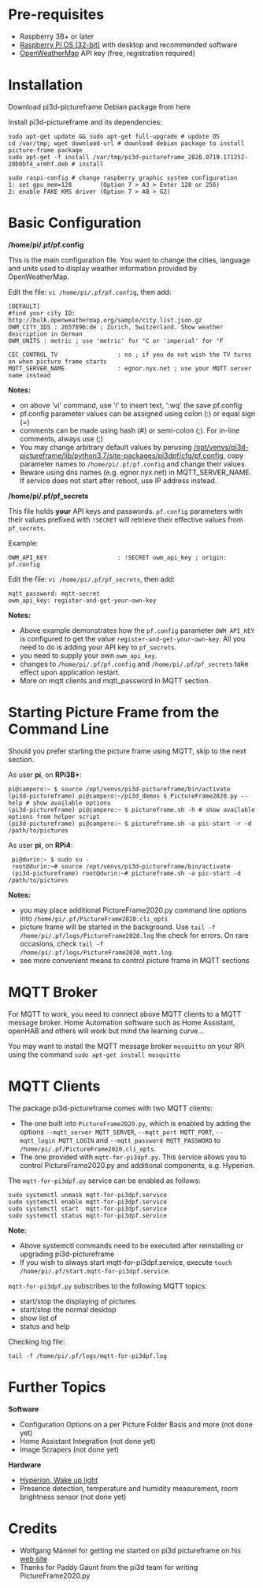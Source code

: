 # Pre-requisites #
- Raspberry 3B+ or later
- [Raspberry Pi OS (32-bit)](https://www.raspberrypi.org/downloads/raspberry-pi-os/) with desktop and recommended software
- [OpenWeatherMap](https://openweathermap.org/) API key (free, registration required)

# Installation #
Download pi3d-pictureframe Debian package from here

Install pi3d-pictureframe and its dependencies:

    sudo apt-get update && sudo apt-get full-upgrade # update OS
    cd /var/tmp; wget download-url # download debian package to install picture-frame package
    sudo apt-get -f install /var/tmp/pi3d-pictureframe_2020.0719.171252-20b0bf4_armhf.deb # install

    sudo raspi-config # change raspberry graphic system configuration
    1: set gpu_mem=128        (Option 7 > A3 > Enter 128 or 256)
    2: enable FAKE KMS driver (Option 7 > A8 > G2)

# Basic Configuration #

**/home/pi/.pf/pf.config**

This is the main configuration file. You want to change the cities, language and units used to display  weather information provided by OpenWeatherMap.

Edit the file: `vi /home/pi/.pf/pf.config`, then add:

    [DEFAULT]
    #find your city ID: http://bulk.openweathermap.org/sample/city.list.json.gz
    OWM_CITY_IDS : 2657896:de ; Zurich, Switzerland. Show weather description in German
	OWM_UNITS : metric ; use 'metric' for °C or 'imperial' for °F
	
	CEC_CONTROL_TV                 : no ; if you do not wish the TV turns on when picture frame starts
	MQTT_SERVER_NAME               : egnor.nyx.net ; use your MQTT server name instead



**Notes:** 

- on above 'vi' command, use 'i' to insert text, ':wq' the save pf.config
- pf.config parameter values can be assigned using colon (:) or equal sign (=)
- comments can be made using hash (#) or semi-colon (;). For in-line comments, always use (;)
- You may change arbitrary default values by perusing [/opt/venvs/pi3d-pictureframe/lib/python3.7/site-packages/pi3dpf/cfg/pf.config](pi3dpf/cfg/pf.config), copy parameter names to `/home/pi/.pf/pf.config` and change their values.
- Beware using dns names (e.g. egnor.nyx.net) in MQTT_SERVER_NAME. If service does not start after reboot, use IP address instead.

**/home/pi/.pf/pf_secrets**

This file holds **your** API keys and passwords. `pf.config` parameters with their values prefixed with `!SECRET` will retrieve their effective values from `pf_secrets`. 

Example:

 `OWM_API_KEY                    : !SECRET owm_api_key ; origin: pf.config`

Edit the file: `vi /home/pi/.pf/pf_secrets`, then add:

    mqtt_password: mqtt-secret
    owm_api_key: register-and-get-your-own-key

**Notes:** 


- Above example demonstrates how the `pf.config` parameter `OWM_API_KEY` is configured to get the value `register-and-get-your-own-key`. All you need to do is adding your API key to `pf_secrets`.
- you need to supply your own `owm_api_key`. 
- changes to `/home/pi/.pf/pf.config` and `/home/pi/.pf/pf_secrets` take effect upon application restart.
- More on mqtt clients and mqtt_password in MQTT section.

# Starting Picture Frame from the Command Line #

Should you prefer starting the picture frame using MQTT, skip to the next section.
 
As user **pi**, on **RPi3B+**:

    pi@campero:~ $ source /opt/venvs/pi3d-pictureframe/bin/activate
    (pi3d-pictureframe) pi@campero:~/pi3d_demos $ PictureFrame2020.py --help # show available options
    (pi3d-pictureframe) pi@campero:~ $ pictureframe.sh -h # show available options from helper script
    (pi3d-pictureframe) pi@campero:~ $ pictureframe.sh -a pic-start -r -d /path/to/pictures

As user **pi**, on **RPi4**:

     pi@durin:~ $ sudo su - 
     root@durin:~# source /opt/venvs/pi3d-pictureframe/bin/activate
     (pi3d-pictureframe) root@durin:~# pictureframe.sh -a pic-start -d /path/to/pictures

**Notes:**

- you may place additional PictureFrame2020.py command line options into `/home/pi/.pf/PictureFrame2020.cli_opts`
- picture frame will be started in the background. Use `tail -f /home/pi/.pf/logs/PictureFrame2020.log` the check for errors. On rare occasions, check `tail -f /home/pi/.pf/logs/PictureFrame2020_mqtt.log`.
- see more convenient means to control picture frame in MQTT sections

# MQTT Broker #

For MQTT to work, you need to connect above MQTT clients to a MQTT message broker. Home Automation software such as Home Assistant, openHAB and others will work but mind the learning curve...

You may want to install the MQTT message broker `mosquitto` on your RPi using the command `sudo apt-get install mosquitto`

# MQTT Clients #

The package pi3d-pictureframe comes with two MQTT clients:

- The one built into `PictureFrame2020.py`, which is enabled by adding the options `--mqtt_server MQTT_SERVER`, `--mqtt_port MQTT_PORT`, `--mqtt_login MQTT_LOGIN` and `--mqtt_password MQTT_PASSWORD` to `/home/pi/.pf/PictureFrame2020.cli_opts`.
- The one provided with `mqtt-for-pi3dpf.py`. This service allows you to control PictureFrame2020.py and additional components, e.g. Hyperion.  

The `mqtt-for-pi3dpf.py` service can be enabled as follows:

    sudo systemctl unmask mqtt-for-pi3dpf.service
    sudo systemctl enable mqtt-for-pi3dpf.service
    sudo systemctl start  mqtt-for-pi3dpf.service
    sudo systemctl status mqtt-for-pi3dpf.service
    
**Note:**

- Above systemctl commands need to be executed after reinstalling or upgrading pi3d-pictureframe
- If you wish to always start mqtt-for-pi3dpf.service, execute `touch /home/pi/.pf/start.mqtt-for-pi3dpf.service`.

`mqtt-for-pi3dpf.py` subscribes to the following MQTT topics:

- start/stop the displaying of pictures 
- start/stop the normal desktop
- show list of 
- status and help

Checking log file:

    tail -f /home/pi/.pf/logs/mqtt-for-pi3dpf.log


# Further Topics #

**Software**

- Configuration Options on a per Picture Folder Basis and more (not done yet)
- Home Assistant Integration (not done yet)
- Image Scrapers (not done yet)

**Hardware**

- [Hyperion, Wake up light](doc/Hyperion.and.Wake-up-light.md)
- Presence detection, temperature and humidity measurement, room brightness sensor (not done yet)

# Credits #

- Wolfgang Männel for getting me started on pi3d pictureframe on his [web site](https://www.thedigitalpictureframe.com/how-to-add-crossfading-slide-transitions-to-your-digital-picture-frame-using-pi3d/)
- Thanks for Paddy Gaunt from the pi3d team for writing PictureFrame2020.py
 